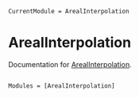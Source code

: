 ```@meta
CurrentModule = ArealInterpolation
```

# ArealInterpolation

Documentation for [ArealInterpolation](https://github.com/JuliaGeo/ArealInterpolation.jl).

```@index
```

```@autodocs
Modules = [ArealInterpolation]
```
